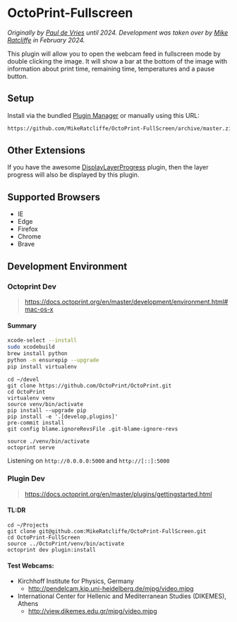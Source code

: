 # OctoPrint-Fullscreen

_Originally by [Paul de Vries](https://github.com/BillyBlaze) until 2024. Development was taken over by [Mike Ratcliffe](https://github.com/MikeRatcliffe) in February 2024._

This plugin will allow you to open the webcam feed in fullscreen mode by double clicking the image. It will show a bar at the bottom of the image with information about print time, remaining time, temperatures and a pause button.

## Setup

Install via the bundled [Plugin Manager](https://docs.octoprint.org/en/master/bundledplugins/pluginmanager.html) or manually using this URL:

```sh
https://github.com/MikeRatcliffe/OctoPrint-FullScreen/archive/master.zip
```

## Other Extensions

If you have the awesome [DisplayLayerProgress](https://plugins.octoprint.org/plugins/DisplayLayerProgress/) plugin, then the layer progress will also be displayed by this plugin.

## Supported Browsers

- IE
- Edge
- Firefox
- Chrome
- Brave

## Development Environment

### Octoprint Dev

> https://docs.octoprint.org/en/master/development/environment.html#mac-os-x

#### Summary

```sh
xcode-select --install
sudo xcodebuild
brew install python
python -m ensurepip --upgrade
pip install virtualenv
```

```shell
cd ~/devel
git clone https://github.com/OctoPrint/OctoPrint.git
cd OctoPrint
virtualenv venv
source venv/bin/activate
pip install --upgrade pip
pip install -e '.[develop,plugins]'
pre-commit install
git config blame.ignoreRevsFile .git-blame-ignore-revs
```

```shell
source ./venv/bin/activate
octoprint serve
```

Listening on `http://0.0.0.0:5000` and `http://[::]:5000`

### Plugin Dev

> https://docs.octoprint.org/en/master/plugins/gettingstarted.html

#### TL:DR

```shell
cd ~/Projects
git clone git@github.com:MikeRatcliffe/OctoPrint-FullScreen.git
cd OctoPrint-FullScreen
source ../OctoPrint/venv/bin/activate
octoprint dev plugin:install
```

#### Test Webcams:

- Kirchhoff Institute for Physics, Germany
  - http://pendelcam.kip.uni-heidelberg.de/mjpg/video.mjpg
- International Center for Hellenic and Mediterranean Studies (DIKEMES), Athens
  - http://view.dikemes.edu.gr/mjpg/video.mjpg
